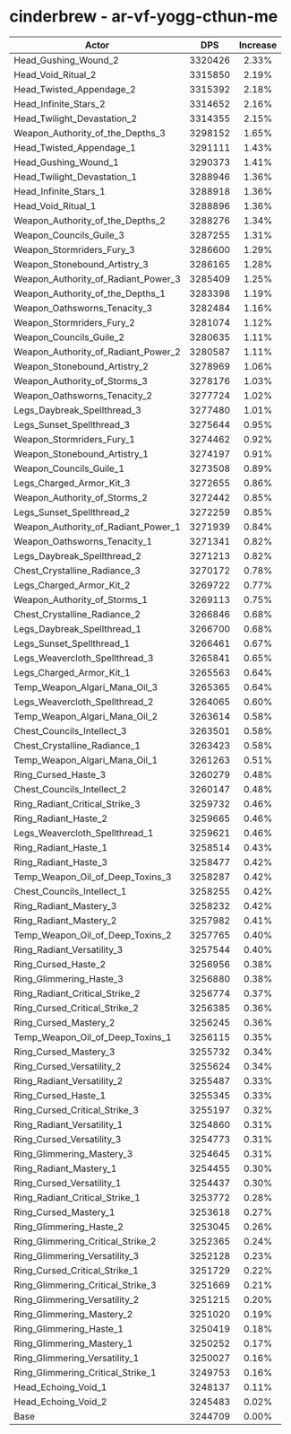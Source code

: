 # cinderbrew - ar-vf-yogg-cthun-me
| Actor | DPS | Increase |
|---|:---:|:---:|
|Head_Gushing_Wound_2|3320426|2.33%|
|Head_Void_Ritual_2|3315850|2.19%|
|Head_Twisted_Appendage_2|3315392|2.18%|
|Head_Infinite_Stars_2|3314652|2.16%|
|Head_Twilight_Devastation_2|3314355|2.15%|
|Weapon_Authority_of_the_Depths_3|3298152|1.65%|
|Head_Twisted_Appendage_1|3291111|1.43%|
|Head_Gushing_Wound_1|3290373|1.41%|
|Head_Twilight_Devastation_1|3288946|1.36%|
|Head_Infinite_Stars_1|3288918|1.36%|
|Head_Void_Ritual_1|3288896|1.36%|
|Weapon_Authority_of_the_Depths_2|3288276|1.34%|
|Weapon_Councils_Guile_3|3287255|1.31%|
|Weapon_Stormriders_Fury_3|3286600|1.29%|
|Weapon_Stonebound_Artistry_3|3286165|1.28%|
|Weapon_Authority_of_Radiant_Power_3|3285409|1.25%|
|Weapon_Authority_of_the_Depths_1|3283398|1.19%|
|Weapon_Oathsworns_Tenacity_3|3282484|1.16%|
|Weapon_Stormriders_Fury_2|3281074|1.12%|
|Weapon_Councils_Guile_2|3280635|1.11%|
|Weapon_Authority_of_Radiant_Power_2|3280587|1.11%|
|Weapon_Stonebound_Artistry_2|3278969|1.06%|
|Weapon_Authority_of_Storms_3|3278176|1.03%|
|Weapon_Oathsworns_Tenacity_2|3277724|1.02%|
|Legs_Daybreak_Spellthread_3|3277480|1.01%|
|Legs_Sunset_Spellthread_3|3275644|0.95%|
|Weapon_Stormriders_Fury_1|3274462|0.92%|
|Weapon_Stonebound_Artistry_1|3274197|0.91%|
|Weapon_Councils_Guile_1|3273508|0.89%|
|Legs_Charged_Armor_Kit_3|3272655|0.86%|
|Weapon_Authority_of_Storms_2|3272442|0.85%|
|Legs_Sunset_Spellthread_2|3272259|0.85%|
|Weapon_Authority_of_Radiant_Power_1|3271939|0.84%|
|Weapon_Oathsworns_Tenacity_1|3271341|0.82%|
|Legs_Daybreak_Spellthread_2|3271213|0.82%|
|Chest_Crystalline_Radiance_3|3270172|0.78%|
|Legs_Charged_Armor_Kit_2|3269722|0.77%|
|Weapon_Authority_of_Storms_1|3269113|0.75%|
|Chest_Crystalline_Radiance_2|3266846|0.68%|
|Legs_Daybreak_Spellthread_1|3266700|0.68%|
|Legs_Sunset_Spellthread_1|3266461|0.67%|
|Legs_Weavercloth_Spellthread_3|3265841|0.65%|
|Legs_Charged_Armor_Kit_1|3265563|0.64%|
|Temp_Weapon_Algari_Mana_Oil_3|3265365|0.64%|
|Legs_Weavercloth_Spellthread_2|3264065|0.60%|
|Temp_Weapon_Algari_Mana_Oil_2|3263614|0.58%|
|Chest_Councils_Intellect_3|3263501|0.58%|
|Chest_Crystalline_Radiance_1|3263423|0.58%|
|Temp_Weapon_Algari_Mana_Oil_1|3261263|0.51%|
|Ring_Cursed_Haste_3|3260279|0.48%|
|Chest_Councils_Intellect_2|3260147|0.48%|
|Ring_Radiant_Critical_Strike_3|3259732|0.46%|
|Ring_Radiant_Haste_2|3259665|0.46%|
|Legs_Weavercloth_Spellthread_1|3259621|0.46%|
|Ring_Radiant_Haste_1|3258514|0.43%|
|Ring_Radiant_Haste_3|3258477|0.42%|
|Temp_Weapon_Oil_of_Deep_Toxins_3|3258287|0.42%|
|Chest_Councils_Intellect_1|3258255|0.42%|
|Ring_Radiant_Mastery_3|3258232|0.42%|
|Ring_Radiant_Mastery_2|3257982|0.41%|
|Temp_Weapon_Oil_of_Deep_Toxins_2|3257765|0.40%|
|Ring_Radiant_Versatility_3|3257544|0.40%|
|Ring_Cursed_Haste_2|3256956|0.38%|
|Ring_Glimmering_Haste_3|3256880|0.38%|
|Ring_Radiant_Critical_Strike_2|3256774|0.37%|
|Ring_Cursed_Critical_Strike_2|3256385|0.36%|
|Ring_Cursed_Mastery_2|3256245|0.36%|
|Temp_Weapon_Oil_of_Deep_Toxins_1|3256115|0.35%|
|Ring_Cursed_Mastery_3|3255732|0.34%|
|Ring_Cursed_Versatility_2|3255624|0.34%|
|Ring_Radiant_Versatility_2|3255487|0.33%|
|Ring_Cursed_Haste_1|3255345|0.33%|
|Ring_Cursed_Critical_Strike_3|3255197|0.32%|
|Ring_Radiant_Versatility_1|3254860|0.31%|
|Ring_Cursed_Versatility_3|3254773|0.31%|
|Ring_Glimmering_Mastery_3|3254645|0.31%|
|Ring_Radiant_Mastery_1|3254455|0.30%|
|Ring_Cursed_Versatility_1|3254437|0.30%|
|Ring_Radiant_Critical_Strike_1|3253772|0.28%|
|Ring_Cursed_Mastery_1|3253618|0.27%|
|Ring_Glimmering_Haste_2|3253045|0.26%|
|Ring_Glimmering_Critical_Strike_2|3252365|0.24%|
|Ring_Glimmering_Versatility_3|3252128|0.23%|
|Ring_Cursed_Critical_Strike_1|3251729|0.22%|
|Ring_Glimmering_Critical_Strike_3|3251669|0.21%|
|Ring_Glimmering_Versatility_2|3251215|0.20%|
|Ring_Glimmering_Mastery_2|3251020|0.19%|
|Ring_Glimmering_Haste_1|3250419|0.18%|
|Ring_Glimmering_Mastery_1|3250252|0.17%|
|Ring_Glimmering_Versatility_1|3250027|0.16%|
|Ring_Glimmering_Critical_Strike_1|3249753|0.16%|
|Head_Echoing_Void_1|3248137|0.11%|
|Head_Echoing_Void_2|3245483|0.02%|
|Base|3244709|0.00%|
